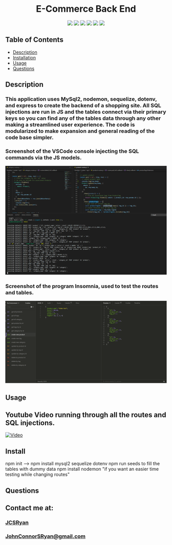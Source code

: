 <h1 align="center">E-Commerce Back End</h1>

<p align="center">
<img src="https://img.shields.io/badge/Javascript-brightgreen"/>
<img src="https://img.shields.io/badge/Mysql-red"/>
<img src="https://img.shields.io/badge/Node.js-success"/>
<img src="https://img.shields.io/badge/Sequelize-blue"/>  
<img src="https://img.shields.io/badge/Insomnia-orange"/>
<img src="https://img.shields.io/badge/PRs-welcome-brightgreen.svg?style=flat-square">
</p>



## Table of Contents
- [Description](#description)
- [Installation](#install)
- [Usage](#usage)
- [Questions](#questions)

## Description
### This application uses MySql2, nodemon, sequelize, dotenv, and express to create the backend of a shopping site. All SQL injections are run in JS and the tables connect via their primary keys so you can find any of the tables data through any other making a streamlined user experience. The code is modularized to make expansion and general reading of the code base simpler. 

### Screenshot of the VSCode console injecting the SQL commands via the JS models.
![](2020-06-14-17-46-33.png)

### Screenshot of the program Insomnia, used to test the routes and tables.
![](2020-06-14-17-47-12.png)

## Usage
## Youtube Video running through all the routes and SQL injections.
[![Video](https://img.youtube.com/vi/3O3-Bdrlm3Y&feature=youtu.be/0.jpg)](https://www.youtube.com/watch?v=3O3-Bdrlm3Y&feature=youtu.be)


## Install
npm init  --> npm install mysql2 sequelize dotenv
npm run seeds to fill the tables with dummy data
npm install nodemon "if you want an easier time testing while changing routes"


## Questions
## Contact me at:
### [JCSRyan](https://github.com/jcsryan)
### JohnConnorSRyan@gmail.com